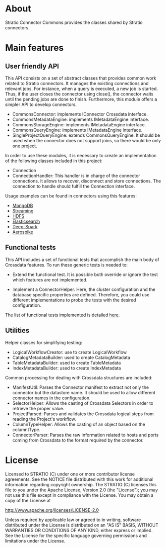 # About #

Stratio Connector Commons provides the classes shared by Stratio connectors.

# Main features #

User friendly API
---------------------

This API consists on a set of abstract classes that provides common work related to Stratio connectors. It manages the existing connections and relevant  jobs. For instance, when a query is executed, a new job is started. Thus, if the user closes the connector using close(), the connector waits until the pending jobs are done to finish. Furthermore, this module offers a simpler API to develop connectors. 

 * CommonsConnector: implements IConnector Crossdata interface. 
 * CommonsMetadataEngine: implements IMetadataEngine interface.
 * CommonsStorageEngine: implements IMetadataEngine interface.
 * CommonsQueryEngine: implements IMetadataEngine interface.
 * SingleProjectQueryEngine: extends CommonsQueryEngine. It should be used when the connector does not support joins, so there would be only one project.


In order to use these modules, it is necessary to create an implementation of the following classes included in this project:

 * Connection
 * ConnectionHandler: This handler is in charge of the connector connections. It allows to recover, disconnect and store connections. The connection to handle should fulfill the Connection interface.

Usage examples can be found in connectors using this features: 

 * [MongoDB](https://github.com/Stratio/stratio-connector-mongodb)
 * [Streaming](https://github.com/Stratio/stratio-connector-streaming)
 * [HDFS](https://github.com/Stratio/stratio-connector-hdfs)
 * [Elasticsearch](https://github.com/Stratio/stratio-connector-elasticsearch)
 * [Deep-Spark](https://github.com/Stratio/stratio-connector-deep)
 * [Aerospike](https://github.com/Stratio/stratio-connector-aerospike)

Functional tests
---------------

This API includes a set of functional tests that accomplish the main body of Crossdata features. To run these generic tests is needed to: 

 * Extend the functional test. It is possible both override or ignore the test which features are not implemented. 

 * Implement a ConnectorHelper. Here, the cluster configuration and the database specific properties are defined. Therefore, you could use different implementations to probe the tests with the desired configuration.

The list of functional tests implemented is detailed [here](_doc/FunctionalTests.md).

Utilities
---------

Helper classes for simplifying testing:

 * LogicalWorkflowCreator: use to create LogicalWorkflow
 * CatalogMetadataBuilder: used to create CatalogMetadata
 * TableMetadataBuilder: used to create TableMetadata
 * IndexMetadataBuilder: used to create IndexMetadata

Common processing for dealing with Crossdata structures are included:

 * ManifestUtil: Parses the Connector manifest to extract not only the connector but the datastore name. It should be used to allow different connector names in the configuration. 
 * SelectorHelper: Allows the casting of Crossdata Selectors in order to retrieve the proper value.
 * ProjectParsed: Parses and validates the Crossdata logical steps from reading the Project's workflow. 
 * ColumnTypeHelper: Allows the casting of an object based on the columntType.
 * ConnectorParser: Parses the raw information related to hosts and ports coming from Crossdata to the format required by the connector.

# License #

Licensed to STRATIO (C) under one or more contributor license agreements.
See the NOTICE file distributed with this work for additional information
regarding copyright ownership.  The STRATIO (C) licenses this file
to you under the Apache License, Version 2.0 (the
"License"); you may not use this file except in compliance
with the License.  You may obtain a copy of the License at

  http://www.apache.org/licenses/LICENSE-2.0

Unless required by applicable law or agreed to in writing,
software distributed under the License is distributed on an
"AS IS" BASIS, WITHOUT WARRANTIES OR CONDITIONS OF ANY
KIND, either express or implied.  See the License for the
specific language governing permissions and limitations
under the License.





